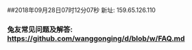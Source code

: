 ##2018年09月28日07时12分07秒 新址: 159.65.126.110
### 兔友常见问题及解答: https://github.com/wanggonging/d/blob/w/FAQ.md
